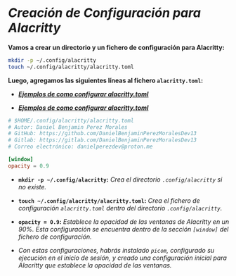 <!-- Autor: Daniel Benjamin Perez Morales -->
<!-- GitHub: https://github.com/DanielBenjaminPerezMoralesDev13 -->
<!-- Gitlab: https://gitlab.com/DanielBenjaminPerezMoralesDev13 -->
<!-- Correo electrónico: danielperezdev@proton.me -->

# ***Creación de Configuración para Alacritty***

**Vamos a crear un directorio y un fichero de configuración para Alacritty:**

```bash
mkdir -p ~/.config/alacritty
touch ~/.config/alacritty/alacritty.toml
```

**Luego, agregamos las siguientes líneas al fichero `alacritty.toml`:**

- *[**Ejemplos de como configurar alacritty.toml**](https://convoluted.bearblog.dev/alacritty-config-example-guide/ "https://convoluted.bearblog.dev/alacritty-config-example-guide/")*

- *[**Ejemplos de como configurar alacritty.toml**](https://gist.github.com/ritog/76081f97681e7079d11ec163a5bd4141 "https://gist.github.com/ritog/76081f97681e7079d11ec163a5bd4141")*

```toml
# $HOME/.config/alacritty/alacritty.toml
# Autor: Daniel Benjamin Perez Morales
# GitHub: https://github.com/DanielBenjaminPerezMoralesDev13
# Gitlab: https://gitlab.com/DanielBenjaminPerezMoralesDev13
# Correo electrónico: danielperezdev@proton.me 

[window]
opacity = 0.9
```

- **`mkdir -p ~/.config/alacritty`:** *Crea el directorio `.config/alacritty` si no existe.*
- **`touch ~/.config/alacritty/alacritty.toml`:** *Crea el fichero de configuración `alacritty.toml` dentro del directorio `.config/alacritty`.*
- **`opacity = 0.9`:** *Establece la opacidad de las ventanas de Alacritty en un 90%. Esta configuración se encuentra dentro de la sección `[window]` del fichero de configuración.*

- *Con estas configuraciones, habrás instalado `picom`, configurado su ejecución en el inicio de sesión, y creado una configuración inicial para Alacritty que establece la opacidad de las ventanas.*

